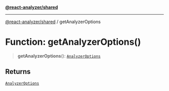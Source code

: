 [**@react-analyzer/shared**](../README.md)

***

[@react-analyzer/shared](../README.md) / getAnalyzerOptions

# Function: getAnalyzerOptions()

> **getAnalyzerOptions**(): [`AnalyzerOptions`](../interfaces/AnalyzerOptions.md)

## Returns

[`AnalyzerOptions`](../interfaces/AnalyzerOptions.md)
